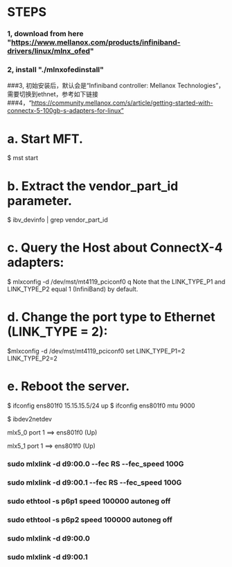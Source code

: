 
# STEPS
### 1, download from here "https://www.mellanox.com/products/infiniband-drivers/linux/mlnx_ofed"
### 2, install "./mlnxofedinstall"
###3, 初始安装后，默认会是“Infiniband controller: Mellanox Technologies”，需要切换到ethnet，参考如下链接
###4，“https://community.mellanox.com/s/article/getting-started-with-connectx-5-100gb-s-adapters-for-linux”


# a. Start MFT.
$ mst start
# b. Extract the vendor_part_id parameter.
$ ibv_devinfo | grep vendor_part_id
# c. Query the Host about ConnectX-4 adapters:
$ mlxconfig -d /dev/mst/mt4119_pciconf0 q
Note that the LINK_TYPE_P1 and LINK_TYPE_P2 equal 1 (InfiniBand) by default.
# d. Change the port type to Ethernet (LINK_TYPE = 2):
$mlxconfig -d /dev/mst/mt4119_pciconf0 set LINK_TYPE_P1=2 LINK_TYPE_P2=2
# e. Reboot the server.


$ ifconfig ens801f0 15.15.15.5/24 up
$ ifconfig ens801f0 mtu 9000

$ ibdev2netdev

mlx5_0 port 1 ==> ens801f0 (Up)

mlx5_1 port 1 ==> ens801f0 (Up)


### sudo mlxlink -d d9:00.0 --fec RS --fec_speed 100G
### sudo mlxlink -d d9:00.1 --fec RS --fec_speed 100G
### sudo ethtool -s p6p1 speed 100000 autoneg off
### sudo ethtool -s p6p2 speed 100000 autoneg off

### sudo mlxlink -d d9:00.0
### sudo mlxlink -d d9:00.1
